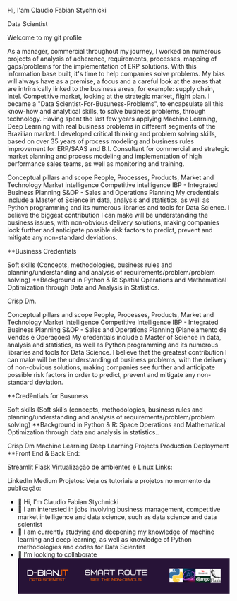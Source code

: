 

Hi, I'am Claudio Fabian Stychnicki

Data Scientist

Welcome to my git profile

As a manager, commercial throughout my journey, I worked on numerous projects of analysis of adherence, requirements, processes, mapping of gaps/problems for the implementation of ERP solutions. With this information base built, it's time to help companies solve problems. My bias will always have as a premise, a focus and a careful look at the areas that are intrinsically linked to the business areas, for example: supply chain, Intel. Competitive market, looking at the strategic market, flight plan. I became a "Data Scientist-For-Busuness-Problems", to encapsulate all this know-how and analytical skills, to solve business problems, through technology. Having spent the last few years applying Machine Learning, Deep Learning with real business problems in different segments of the Brazilian market. I developed critical thinking and problem solving skills, based on over 35 years of process modeling and business rules improvement for ERP/SAAS and B.I. Consultant for commercial and strategic market planning and process modeling and implementation of high performance sales teams, as well as monitoring and training.

Conceptual pillars and scope People, Processes, Products, Market and Technology Market intelligence Competitive intelligence IBP - Integrated Business Planning S&OP - Sales and Operations Planning My credentials include a Master of Science in data, analysis and statistics, as well as Python programming and its numerous libraries and tools for Data Science. I believe the biggest contribution I can make will be understanding the business issues, with non-obvious delivery solutions, making companies look further and anticipate possible risk factors to predict, prevent and mitigate any non-standard deviations.

**Business Credentials

Soft skills (Concepts, methodologies, business rules and planning/understanding and analysis of requirements/problem/problem solving) **Background in Python & R: Spatial Operations and Mathematical Optimization through Data and Analysis in Statistics.

Crisp Dm.

Conceptual pillars and scope
People, Processes, Products, Market and Technology
Market Intelligence
Competitive Intelligence
IBP - Integrated Business Planning
S&OP - Sales and Operations Planning (Planejamento de Vendas e Operações)
My credentials include a Master of Science in data, analysis and statistics, as well as Python programming and its numerous libraries and tools for Data Science. I believe that the greatest contribution I can make will be the understanding of business problems, with the delivery of non-obvious solutions, making companies see further and anticipate possible risk factors in order to predict, prevent and mitigate any non-standard deviation.

**Credêntials for Busuness

Soft skills (Soft skills (concepts, methodologies, business rules and planning/understanding and analysis of requirements/problem/problem solving)
**Background in Python & R: Space Operations and Mathematical Optimization through data and analysis in statistics..

Crisp Dm
Machine Learning
Deep Learning
Projects
Production
Deployment
**Front End & Back End:

Streamlit
Flask
Virtualização de ambientes e Linux
Links:

LinkedIn
Medium
Projetos:
Veja os tutoriais e projetos no momento da publicação:

- 👋 Hi, I’m Claudio Fabian Stychnicki
- 👀 I am interested in jobs involving business management, competitive market intelligence and data science, such as data science and data scientist
- 🌱 I am currently studying and deepening my knowledge of machine learning and deep learning, as well as knowledge of Python methodologies and codes for Data Scientist
- 💞️ I’m looking to collaborate 
![Python7](https://github.com/fabian-gib-50/Proj_airbnb/blob/main/data/Imagens/Dbianit.png?raw=true)


